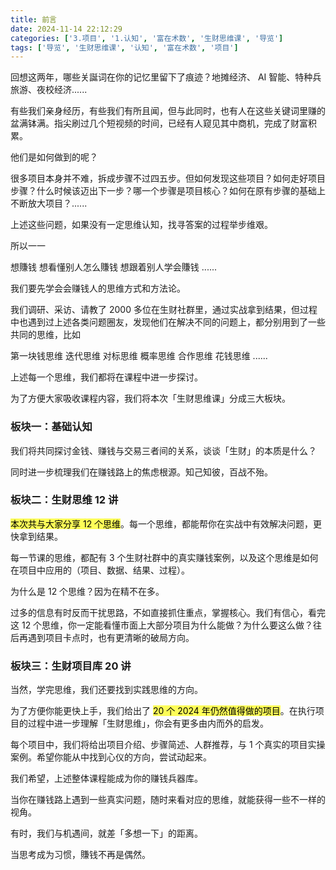 ```yaml
---
title: 前言
date: 2024-11-14 22:12:29
categories: ['3.项目', '1.认知', '富在术数', '生财思维课', '导览']
tags: ['导览', '生财思维课', '认知', '富在术数', '项目']
---
```


回想这两年，哪些关誕词在你的记忆里留下了痕迹？地摊经济、 AI 智能、特种兵旅游、夜校经济......

有些我们亲身经历，有些我们有所且闻，但与此同时，也有人在这些关键词里赚的盆满钵满。指尖刷过几个短视频的时间，已经有人窥见其中商机，完成了财富积累。

他们是如何做到的呢？

很多项目本身并不难，拆成步骤不过四五步。但如何发现这些项目？如何走好项目步骤？什么时候该迈出下一步？哪一个步骤是项目核心？如何在原有步骤的基础上不断放大项目？......

上述这些问题，如果没有一定思维认知，找寻答案的过程举步维艰。

所以一一

想賺钱
想看懂别人怎么賺钱
想跟着别人学会賺钱
......

我们要先学会会赚钱人的思维方式和方法论。

我们调研、采访、请教了 2000 多位在生财社群里，通过实战拿到结果，但过程中也遇到过上述各类问题圈友，发现他们在解决不同的问题上，都分别用到了一些共同的思维，比如

第一块钱思维
迭代思维
对标思维
概率思维
合作思维
花钱思维
......

上述每一个思维，我们都将在课程中进一步探讨。

为了方便大家吸收课程内容，我们将本次「生财思维课」分成三大板块。
  
  
### 板块一：基础认知

我们将共同探讨金钱、赚钱与交易三者间的关系，谈谈「生财」的本质是什么？

同时进一步梳理我们在赚钱路上的焦虑根源。知己知彼，百战不殆。
  
  
### 板块二：生财思维 12 讲

<mark style="background: #fefe00A6;">本次共与大家分享 12 个思维</mark>。每一个思维，都能帮你在实战中有效解决问题，更快拿到结果。

每一节课的思维，都配有 3 个生财社群中的真实赚钱案例，以及这个思维是如何在项目中应用的（项目、数据、结果、过程）。

为什么是 12 个思维？因为在精不在多。

过多的信息有时反而干扰思路，不如直接抓住重点，掌握核心。我们有信心，看完这 12 个思维，你一定能看懂市面上大部分项目为什么能做？为什么要这么做？往后再遇到项目卡点时，也有更清晰的破局方向。
  
  
### 板块三：生财项目库 20 讲

当然，学完思维，我们还要找到实践思维的方向。

为了方便你能更快上手，我们给出了 <mark style="background: #fefe00A6;">20 个 2024 年仍然值得做的项目</mark>。在执行项目的过程中进一步理解「生财思维」，你会有更多由内而外的启发。

每个项目中，我们将给出项目介绍、步骤简述、人群推荐，与 1 个真实的项目实操案例。希望你能从中找到心仪的方向，尝试动起来。

我们希望，上述整体课程能成为你的赚钱兵器库。

当你在赚钱路上遇到一些真实问题，随时来看对应的思维，就能获得一些不一样的视角。

有时，我们与机遇间，就差「多想一下」的距离。

当思考成为习惯，賺钱不再是偶然。
